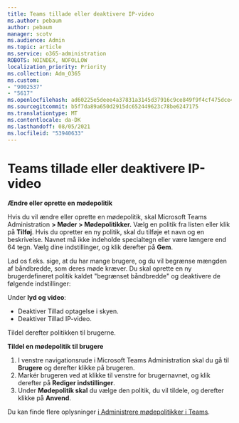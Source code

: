 ```yaml
---
title: Teams tillade eller deaktivere IP-video
ms.author: pebaum
author: pebaum
manager: scotv
ms.audience: Admin
ms.topic: article
ms.service: o365-administration
ROBOTS: NOINDEX, NOFOLLOW
localization_priority: Priority
ms.collection: Adm_O365
ms.custom:
- "9002537"
- "5617"
ms.openlocfilehash: ad60225e5deee4a37831a3145d37916c9ce849f9f4cf475dce4c9a6210f83af9
ms.sourcegitcommit: b5f7da89a650d2915dc652449623c78be6247175
ms.translationtype: MT
ms.contentlocale: da-DK
ms.lasthandoff: 08/05/2021
ms.locfileid: "53940633"
---
```

# <a name="teams-allow-or-disable-ip-video"></a>Teams tillade eller deaktivere IP-video

**Ændre eller oprette en mødepolitik**

Hvis du vil ændre eller oprette en mødepolitik, skal Microsoft Teams Administration **> Møder > Mødepolitikker.** Vælg en politik fra listen eller klik på **Tilføj**. Hvis du opretter en ny politik, skal du tilføje et navn og en beskrivelse. Navnet må ikke indeholde specialtegn eller være længere end 64 tegn. Vælg dine indstillinger, og klik derefter på **Gem**.

Lad os f.eks. sige, at du har mange brugere, og du vil begrænse mængden af båndbredde, som deres møde kræver. Du skal oprette en ny brugerdefineret politik kaldet "begrænset båndbredde" og deaktivere de følgende indstillinger:

Under **lyd og video**:

- Deaktiver Tillad optagelse i skyen.
- Deaktiver Tillad IP-video.

Tildel derefter politikken til brugerne.

**Tildel en mødepolitik til brugere**

1. I venstre navigationsrude i Microsoft Teams Administration skal du gå til **Brugere** og derefter klikke på brugeren.
2. Markér brugeren ved at klikke til venstre for brugernavnet, og klik derefter på **Rediger indstillinger**.
3. Under **Mødepolitik skal** du vælge den politik, du vil tildele, og derefter klikke på **Anvend**.

Du kan finde flere oplysninger [i Administrere mødepolitikker i Teams](https://docs.microsoft.com/microsoftteams/meeting-policies-in-teams).
